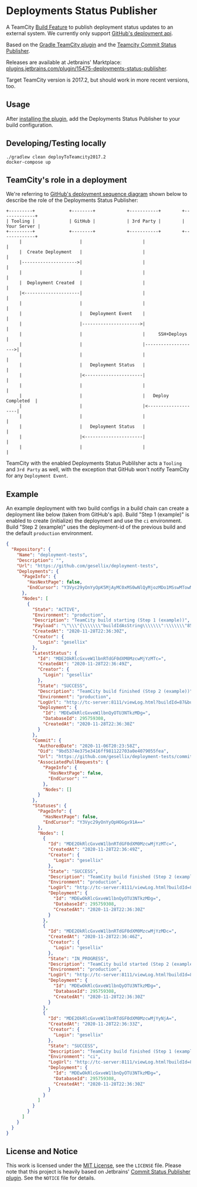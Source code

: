 # Deployments Status Publisher

A TeamCity [Build Feature](https://www.jetbrains.com/help/teamcity/adding-build-features.html) to publish deployment status updates to an external system.
We currently only support [GitHub's deployment api](https://docs.github.com/en/free-pro-team@latest/rest/reference/repos#deployments).  

Based on the [Gradle TeamCity plugin](https://github.com/rodm/gradle-teamcity-plugin) and the [Teamcity Commit Status Publisher](https://github.com/JetBrains/commit-status-publisher).

Releases are available at Jetbrains' Marktplace: [plugins.jetbrains.com/plugin/15475-deployments-status-publisher](https://plugins.jetbrains.com/plugin/15475-deployments-status-publisher).

Target TeamCity version is 2017.2, but should work in more recent versions, too.

## Usage

After [installing the plugin](https://www.jetbrains.com/help/teamcity/installing-additional-plugins.html),
add the Deployments Status Publisher to your build configuration.

## Developing/Testing locally

```shell script
./gradlew clean deployToTeamcity2017.2
docker-compose up
```

## TeamCity's role in a deployment

We're referring to [GitHub's deployment sequence diagram](https://docs.github.com/en/free-pro-team@latest/rest/reference/repos#deployments)
shown below to describe the role of the Deployments Status Publisher:

```
+---------+             +--------+            +-----------+        +-------------+
| Tooling |             | GitHub |            | 3rd Party |        | Your Server |
+---------+             +--------+            +-----------+        +-------------+
     |                      |                       |                     |
     |  Create Deployment   |                       |                     |
     |--------------------->|                       |                     |
     |                      |                       |                     |
     |  Deployment Created  |                       |                     |
     |<---------------------|                       |                     |
     |                      |                       |                     |
     |                      |   Deployment Event    |                     |
     |                      |---------------------->|                     |
     |                      |                       |     SSH+Deploys     |
     |                      |                       |-------------------->|
     |                      |                       |                     |
     |                      |   Deployment Status   |                     |
     |                      |<----------------------|                     |
     |                      |                       |                     |
     |                      |                       |   Deploy Completed  |
     |                      |                       |<--------------------|
     |                      |                       |                     |
     |                      |   Deployment Status   |                     |
     |                      |<----------------------|                     |
     |                      |                       |                     |
```

TeamCity with the enabled Deployments Status Publilsher acts a `Tooling` and `3rd Party` as well,
with the exception that GitHub won't notify TeamCity for any `Deployment Event`.

## Example

An example deployment with two build configs in a build chain can create a deployment like below (taken from GitHub's api).
Build "Step 1 (example)" is enabled to create (initialize) the deployment and use the `ci` environment.
Build "Step 2 (example)" uses the deployment-id of the previous build and the default `production` environment.

```json
{
  "Repository": {
    "Name": "deployment-tests",
    "Description": "",
    "Url": "https://github.com/gesellix/deployment-tests",
    "Deployments": {
      "PageInfo": {
        "HasNextPage": false,
        "EndCursor": "Y3Vyc29yOnYyOpK5MjAyMC0xMS0wNlQyMjozMDo1MSswMTowMM4RJj7h"
      },
      "Nodes": [
        {
          "State": "ACTIVE",
          "Environment": "production",
          "Description": "TeamCity build starting (Step 1 (example))",
          "Payload": "\"\\\"{\\\\\\\"buildIdAsString\\\\\\\":\\\\\\\"85\\\\\\\"}\\\"\"",
          "CreatedAt": "2020-11-28T22:36:30Z",
          "Creator": {
            "Login": "gesellix"
          },
          "LatestStatus": {
            "Id": "MDE2OkRlcGxveW1lbnRTdGF0dXM0MzcwMjYzMTc=",
            "CreatedAt": "2020-11-28T22:36:49Z",
            "Creator": {
              "Login": "gesellix"
            },
            "State": "SUCCESS",
            "Description": "TeamCity build finished (Step 2 (example))",
            "Environment": "production",
            "LogUrl": "http://tc-server:8111/viewLog.html?buildId=87&buildTypeId=Example_Step2",
            "Deployment": {
              "Id": "MDEwOkRlcGxveW1lbnQyOTU3NTkzMDg=",
              "DatabaseId": 295759308,
              "CreatedAt": "2020-11-28T22:36:30Z"
            }
          },
          "Commit": {
            "AuthoredDate": "2020-11-06T20:23:58Z",
            "Oid": "9bd5374e375e3416ff981122703a0e4079055fea",
            "Url": "https://github.com/gesellix/deployment-tests/commit/9bd5374e375e3416ff981122703a0e4079055fea",
            "AssociatedPullRequests": {
              "PageInfo": {
                "HasNextPage": false,
                "EndCursor": ""
              },
              "Nodes": []
            }
          },
          "Statuses": {
            "PageInfo": {
              "HasNextPage": false,
              "EndCursor": "Y3Vyc29yOnYyOpHOGgx91A=="
            },
            "Nodes": [
              {
                "Id": "MDE2OkRlcGxveW1lbnRTdGF0dXM0MzcwMjYzMTc=",
                "CreatedAt": "2020-11-28T22:36:49Z",
                "Creator": {
                  "Login": "gesellix"
                },
                "State": "SUCCESS",
                "Description": "TeamCity build finished (Step 2 (example))",
                "Environment": "production",
                "LogUrl": "http://tc-server:8111/viewLog.html?buildId=87&buildTypeId=Example_Step2",
                "Deployment": {
                  "Id": "MDEwOkRlcGxveW1lbnQyOTU3NTkzMDg=",
                  "DatabaseId": 295759308,
                  "CreatedAt": "2020-11-28T22:36:30Z"
                }
              },
              {
                "Id": "MDE2OkRlcGxveW1lbnRTdGF0dXM0MzcwMjYzMDc=",
                "CreatedAt": "2020-11-28T22:36:46Z",
                "Creator": {
                  "Login": "gesellix"
                },
                "State": "IN_PROGRESS",
                "Description": "TeamCity build started (Step 2 (example))",
                "Environment": "production",
                "LogUrl": "http://tc-server:8111/viewLog.html?buildId=87&buildTypeId=Example_Step2",
                "Deployment": {
                  "Id": "MDEwOkRlcGxveW1lbnQyOTU3NTkzMDg=",
                  "DatabaseId": 295759308,
                  "CreatedAt": "2020-11-28T22:36:30Z"
                }
              },
              {
                "Id": "MDE2OkRlcGxveW1lbnRTdGF0dXM0MzcwMjYyNjA=",
                "CreatedAt": "2020-11-28T22:36:33Z",
                "Creator": {
                  "Login": "gesellix"
                },
                "State": "SUCCESS",
                "Description": "TeamCity build finished (Step 1 (example))",
                "Environment": "ci",
                "LogUrl": "http://tc-server:8111/viewLog.html?buildId=85&buildTypeId=Example_Step1",
                "Deployment": {
                  "Id": "MDEwOkRlcGxveW1lbnQyOTU3NTkzMDg=",
                  "DatabaseId": 295759308,
                  "CreatedAt": "2020-11-28T22:36:30Z"
                }
              }
            ]
          }
        }
      ]
    }
  }
}
```

## License and Notice

This work is licensed under the [MIT License](https://opensource.org/licenses/MIT), see the `LICENSE` file.
Please note that this project is heavily based on Jetbrains' [Commit Status Publisher plugin](https://github.com/JetBrains/commit-status-publisher). See the `NOTICE` file for details.
